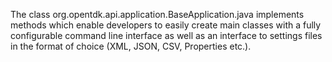 The class org.opentdk.api.application.BaseApplication.java implements methods which enable developers to easily create main classes 
with a fully configurable command line interface as well as an interface to settings files in the format of choice (XML, JSON, CSV, Properties etc.).
